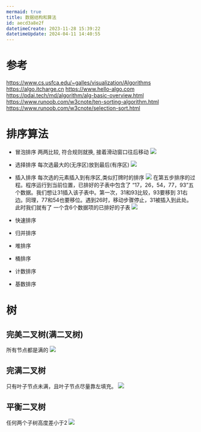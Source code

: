 ```yaml
---
mermaid: true
title: 数据结构和算法
id: aecd3a8e2f
datetimeCreate: 2023-11-28 15:39:22
datetimeUpdate: 2024-04-11 14:40:55
---
```

# 参考
https://www.cs.usfca.edu/~galles/visualization/Algorithms
https://algo.itcharge.cn
https://www.hello-algo.com
https://pdai.tech/md/algorithm/alg-basic-overview.html
https://www.runoob.com/w3cnote/ten-sorting-algorithm.html
https://www.runoob.com/w3cnote/selection-sort.html

# 排序算法


- 冒泡排序
 两两比较, 符合规则就换, 接着滑动窗口往后移动
 ![](/images/personal/study/bubbleSort.png)
- 选择排序
 每次选最大的(无序区)放到最后(有序区)
 ![](/images/personal/study/selectionSort.png)
- 插入排序
  每次选的元素插入到有序区,类似打牌时的排序
 ![](/images/personal/study/insertSort.png)
  在第五步排序的过程。程序运行到当前位置，已排好的子表中包含了 “17，26，54，77，93”五个数据。我们想让31插入该子表中。第一次，31和93比较，93要移到 31右边。同理，77和54也要移位。遇到26时，移动步骤停止，31被插入到此处。此时我们就有了 一个含6个数据项的已排好的子表
 ![](/images/personal/study/insertSort2.png)

- 快速排序
- 归并排序
- 堆排序
- 桶排序
- 计数排序
- 基数排序

# 树

## 完美二叉树(满二叉树)
所有节点都是满的
![](https://www.hello-algo.com/chapter_tree/binary_tree.assets/perfect_binary_tree.png)
## 完满二叉树
只有叶子节点未满，且叶子节点尽量靠左填充。
![](https://www.hello-algo.com/chapter_tree/binary_tree.assets/complete_binary_tree.png)
## 平衡二叉树
任何两个子树高度差小于2
![](https://www.hello-algo.com/chapter_tree/binary_tree.assets/balanced_binary_tree.png)
